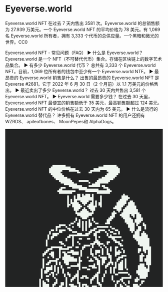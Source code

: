 # Eyeverse.world

Eyeverse.world NFT 在过去 7 天内售出 3581 次。Eyeverse.world 的总销售额为 27.939 万美元。一个 Eyeverse.world NFT 的平均价格为 78 美元。有 1,069 名 Eyeverse.world 所有者，拥有 3,333 个代币的总供应量。一个黑暗和微光的世界。CC0

Eyeverse.world NFT - 常见问题（FAQ）
▶ 什么是 Eyeverse.world？
Eyeverse.world 是一个 NFT（不可替代代币）集合。存储在区块链上的数字艺术品集合。
▶ 有多少 Eyeverse.world 代币？
总共有 3,333 个 Eyeverse.world NFT。目前，1,069 位所有者的钱包中至少有一个 Eyeverse.world NTF。
▶ 最昂贵的 Eyeverse.world 销售是什么？
出售的最昂贵的 Eyeverse.world NFT 是 Eyeverse #2681。它于 2022 年 6 月 30 日（2 个月前）以 1.1 万美元的价格售出。
▶ 最近卖出了多少 Eyeverse.world？
过去 30 天内共售出 3,581 个 Eyeverse.world NFT。
▶ Eyeverse.world 需要多少钱？
在过去 30 天里，Eyeverse.world NFT 最便宜的销售额低于 35 美元，最高销售额超过 124 美元。Eyeverse.world NFT 的中位价格在过去 30 天内为 65 美元。
▶ 什么是流行的 Eyeverse.world 替代品？
许多拥有 Eyeverse.world NFT 的用户还拥有 WZRDS、 apileofbones、 MoonPepes和 AlphaDogs。

![NFT](微信截图_20220903191921.png)

